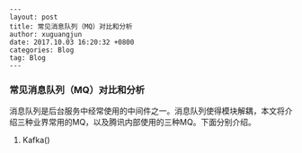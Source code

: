 ```
---
layout: post
title: 常见消息队列（MQ）对比和分析
author: xuguangjun
date: 2017.10.03 16:20:32 +0800
categories: Blog
tag: Blog
---
```

### 常见消息队列（MQ）对比和分析

消息队列是后台服务中经常使用的中间件之一。消息队列使得模块解耦，本文将介绍三种业界常用的MQ，以及腾讯内部使用的三种MQ。下面分别介绍。

1. Kafka()